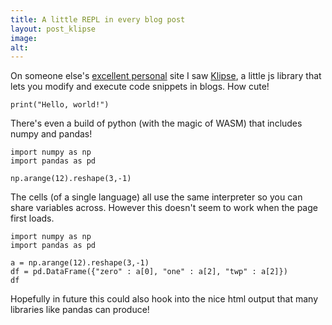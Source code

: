 ```yaml
---
title: A little REPL in every blog post
layout: post_klipse
image:
alt: 
---
```


On someone else's [excellent personal](http://lambdafunk.com/) site I saw [Klipse](https://github.com/viebel/klipse), a little js library that lets you modify and execute code snippets in blogs. How cute!

```klipse-python
print("Hello, world!")
```

There's even a build of python (with the magic of WASM) that includes numpy and pandas!

```klipse-python
import numpy as np
import pandas as pd

np.arange(12).reshape(3,-1)
```

The cells (of a single language) all use the same interpreter so you can share variables across. However this doesn't seem to work when the page first loads.

```klipse-python
import numpy as np
import pandas as pd

a = np.arange(12).reshape(3,-1)
df = pd.DataFrame({"zero" : a[0], "one" : a[2], "twp" : a[2]})
df
```

Hopefully in future this could also hook into the nice html output that many libraries like pandas can produce!